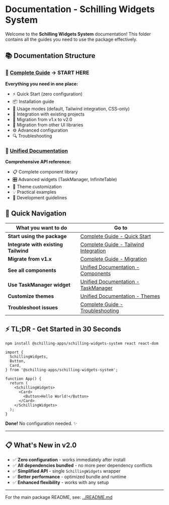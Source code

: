 # Documentation - Schilling Widgets System

Welcome to the **Schilling Widgets System** documentation! This folder contains all the guides you need to use the package effectively.

## 📚 Documentation Structure

### 🚀 [Complete Guide](./COMPLETE_GUIDE.md) **→ START HERE**

**Everything you need in one place:**

- ⚡ Quick Start (zero configuration)
- 📦 Installation guide
- 🎯 Usage modes (default, Tailwind integration, CSS-only)
- 🔗 Integration with existing projects
- 🔄 Migration from v1.x to v2.0
- 🔄 Migration from other UI libraries
- ⚙️ Advanced configuration
- 🔍 Troubleshooting

### 📖 [Unified Documentation](./UNIFIED_DOCUMENTATION.md)

**Comprehensive API reference:**

- 📋 Complete component library
- 🎛️ Advanced widgets (TaskManager, InfiniteTable)
- 🎨 Theme customization
- 💡 Practical examples
- 🔧 Development guidelines

## 🎯 Quick Navigation

| What you want to do                  | Go to                                                                                            |
| ------------------------------------ | ------------------------------------------------------------------------------------------------ |
| **Start using the package**          | [Complete Guide - Quick Start](./COMPLETE_GUIDE.md#-quick-start)                                 |
| **Integrate with existing Tailwind** | [Complete Guide - Tailwind Integration](./COMPLETE_GUIDE.md#-integration-with-existing-tailwind) |
| **Migrate from v1.x**                | [Complete Guide - Migration](./COMPLETE_GUIDE.md#-migration-from-v1x-to-v20)                     |
| **See all components**               | [Unified Documentation - Components](./UNIFIED_DOCUMENTATION.md#-basic-components)               |
| **Use TaskManager widget**           | [Unified Documentation - TaskManager](./UNIFIED_DOCUMENTATION.md#taskmanager)                    |
| **Customize themes**                 | [Unified Documentation - Themes](./UNIFIED_DOCUMENTATION.md#-theme-customization)                |
| **Troubleshoot issues**              | [Complete Guide - Troubleshooting](./COMPLETE_GUIDE.md#-troubleshooting)                         |

## ⚡ TL;DR - Get Started in 30 Seconds

```bash
npm install @schilling-apps/schilling-widgets-system react react-dom
```

```tsx
import {
  SchillingWidgets,
  Button,
  Card,
} from '@schilling-apps/schilling-widgets-system';

function App() {
  return (
    <SchillingWidgets>
      <Card>
        <Button>Hello World!</Button>
      </Card>
    </SchillingWidgets>
  );
}
```

**Done!** No configuration needed. ✨

---

## 📋 What's New in v2.0

- ✅ **Zero configuration** - works immediately after install
- ✅ **All dependencies bundled** - no more peer dependency conflicts
- ✅ **Simplified API** - single `SchillingWidgets` wrapper
- ✅ **Better performance** - optimized bundle and runtime
- ✅ **Enhanced flexibility** - works with any setup

---

For the main package README, see: [../README.md](../README.md)

